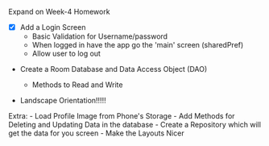 Expand on Week-4 Homework

- [x] Add a Login Screen
	- Basic Validation for Username/password
	- When logged in have the app go the 'main' screen (sharedPref)
	- Allow user to log out

- Create a Room Database and Data Access Object (DAO)
	- Methods to Read and Write

- Landscape Orientation!!!!!

Extra:
	- Load Profile Image from Phone's Storage
	- Add Methods for Deleting and Updating Data in the database
	- Create a Repository which will get the data for you screen
	- Make the Layouts Nicer

